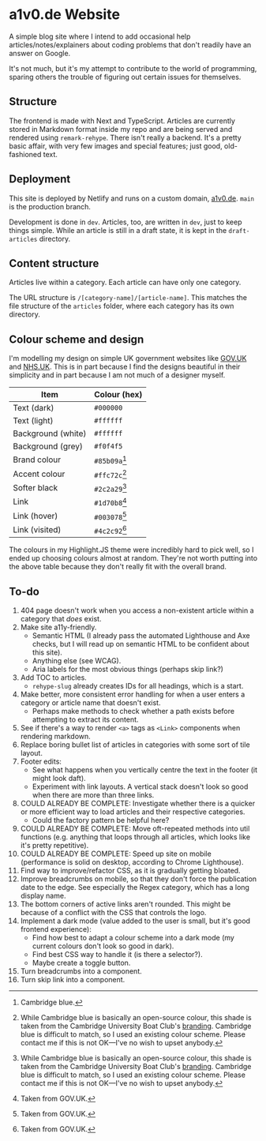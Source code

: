 # a1v0.de Website

A simple blog site where I intend to add occasional help articles/notes/explainers about coding problems that don't readily have an answer on Google.

It's not much, but it's my attempt to contribute to the world of programming, sparing others the trouble of figuring out certain issues for themselves.

## Structure

The frontend is made with Next and TypeScript. Articles are currently stored in Markdown format inside my repo and are being served and rendered using `remark-rehype`. There isn't really a backend. It's a pretty basic affair, with very few images and special features; just good, old-fashioned text.

## Deployment

This site is deployed by Netlify and runs on a custom domain, [a1v0.de](https://a1v0.de). `main` is the production branch.

Development is done in `dev`. Articles, too, are written in `dev`, just to keep things simple. While an article is still in a draft state, it is kept in the `draft-articles` directory.

## Content structure

Articles live within a category. Each article can have only one category.

The URL structure is `/[category-name]/[article-name]`. This matches the file structure of the `articles` folder, where each category has its own directory.

## Colour scheme and design

I'm modelling my design on simple UK government websites like [GOV.UK](https://www.gov.uk/) and [NHS.UK](https://www.nhs.uk/). This is in part because I find the designs beautiful in their simplicity and in part because I am not much of a designer myself.

| **Item**           | **Colour (hex)** |
| ------------------ | ---------------- |
| Text (dark)        | `#000000`        |
| Text (light)       | `#ffffff`        |
| Background (white) | `#ffffff`        |
| Background (grey)  | `#f0f4f5`        |
| Brand colour       | `#85b09a`[^1]    |
| Accent colour      | `#ffc72c`[^2]    |
| Softer black       | `#2c2a29`[^2]    |
| Link               | `#1d70b8`[^3]    |
| Link (hover)       | `#003078`[^3]    |
| Link (visited)     | `#4c2c92`[^3]    |

The colours in my Highlight.JS theme were incredibly hard to pick well, so I ended up choosing colours almost at random. They're not worth putting into the above table because they don't really fit with the overall brand.

[^1]: Cambridge blue.
[^2]: While Cambridge blue is basically an open-source colour, this shade is taken from the Cambridge University Boat Club's [branding](https://cubc.org.uk/app/uploads/2020/08/CUBC-Brand-Guidelines.pdf). Cambridge blue is difficult to match, so I used an existing colour scheme. Please contact me if this is not OK&mdash;I've no wish to upset anybody.
[^3]: Taken from GOV.UK.

## To-do

1. 404 page doesn't work when you access a non-existent article within a category that _does_ exist.
2. Make site a11y-friendly.
    - Semantic HTML (I already pass the automated Lighthouse and Axe checks, but I will read up on semantic HTML to be confident about this site).
    - Anything else (see WCAG).
    - Aria labels for the most obvious things (perhaps skip link?)
3. Add TOC to articles.
    - `rehype-slug` already creates IDs for all headings, which is a start.
4. Make better, more consistent error handling for when a user enters a category or article name that doesn't exist.
    - Perhaps make methods to check whether a path exists before attempting to extract its content.
5. See if there's a way to render `<a>` tags as `<Link>` components when rendering markdown.
6. Replace boring bullet list of articles in categories with some sort of tile layout.
7. Footer edits:
    - See what happens when you vertically centre the text in the footer (it might look daft).
    - Experiment with link layouts. A vertical stack doesn't look so good when there are more than three links.
8. COULD ALREADY BE COMPLETE: Investigate whether there is a quicker or more efficient way to load articles and their respective categories.
    - Could the factory pattern be helpful here?
9. COULD ALREADY BE COMPLETE: Move oft-repeated methods into util functions (e.g. anything that loops through all articles, which looks like it's pretty repetitive).
10. COULD ALREADY BE COMPLETE: Speed up site on mobile (performance is solid on desktop, according to Chrome Lighthouse).
11. Find way to improve/refactor CSS, as it is gradually getting bloated.
12. Improve breadcrumbs on mobile, so that they don't force the publication date to the edge. See especially the Regex category, which has a long display name.
13. The bottom corners of active links aren't rounded. This might be because of a conflict with the CSS that controls the logo.
14. Implement a dark mode (value added to the user is small, but it's good frontend experience):
     - Find how best to adapt a colour scheme into a dark mode (my current colours don't look so good in dark).
     - Find best CSS way to handle it (is there a selector?).
     - Maybe create a toggle button.
15. Turn breadcrumbs into a component.
16. Turn skip link into a component.
